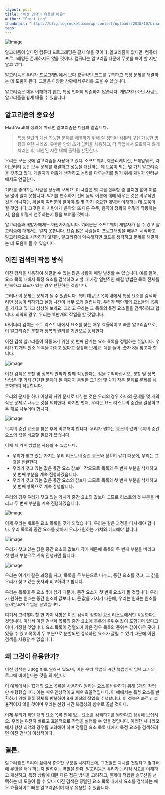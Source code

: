 ```yaml
---
layout: post
title: "이진 검색이 유용한 이유"
author: "Front Log"
thumbnail: "https://blog.logrocket.com/wp-content/uploads/2020/10/binarysearch.png"
tags: 
---
```



![image](https://i1.wp.com/blog.logrocket.com/wp-content/uploads/2020/10/binarysearch.png?fit=730%2C487&ssl=1)

알고리즘이 없다면 컴퓨터 프로그래밍은 같지 않을 것이다. 알고리즘이 없다면, 컴퓨터 프로그래밍은 존재하지도 않을 것이다. 컴퓨터는 알고리즘 때문에 무엇을 해야 할 지만 알고 있다.

알고리듬은 우리가 프로그래밍에서 보다 효율적인 코드를 구축하고 특정 문제를 해결하는 데 도움이 된다. 그들은 다양한 상황에서 우리를 도울 수 있습니다.

알고리즘은 매우 이해하기 쉽고, 특정 언어에 의존하지 않습니다. 개발자가 아닌 사람도 알고리즘을 쉽게 배울 수 있습니다.

## 알고리즘의 중요성

MathVault의 정의에 따르면 알고리즘은 다음과 같습니다.

> 특정 일련의 계산 가능한 문제를 해결하기 위해 잘 정의된 컴퓨터 구현 가능한 명령의 유한 시리즈. 유한한 양의 초기 입력을 사용하고, 각 작업에서 모호하지 않게 처리한 후, 제한된 시간 내에 출력을 반환한다.

우리는 모든 것에 알고리즘을 사용하고 있다. 소프트웨어, 애플리케이션, 프레임워크, 라이브러리 등은 모두 문제를 해결하고 성능을 개선하는 데 도움이 되는 몇 가지 알고리즘을 갖추고 있다. 개발자가 어떻게 생각하고 논리를 다루는지를 알기 위해 개발자 인터뷰에서도 언급된다.

기타를 좋아하는 사람을 상상해 보세요. 이 사람은 몇 곡을 연주할 줄 알지만 음악 이론을 많이 알지 못합니다. 악기를 연주하기 전에 음악 이론에 대해 배우는 것은 의무적인 것은 아니지만, 확실히 여러분이 알아야 할 몇 가지 중요한 개념을 이해하는 데 도움이 될 것입니다. 그것은 이 사람에게 음악의 또 다른 우주, 음악이 정확히 어떻게 작동하는지, 음을 어떻게 연주하는지 등을 보여줄 것이다.

알고리즘과 개발자에게도 마찬가지입니다. 여러분은 소프트웨어 개발자가 될 수 있고 알고리즘에 대해서는 알지 못합니다. 요즘 많은 사람들이 프로그래밍을 배우기 시작하고 알고리즘으로 시작하지 않지만, 알고리즘에 익숙해지면 코드를 생각하고 문제를 해결하는 데 도움이 될 수 있습니다.

## 이진 검색의 작동 방식

이진 검색을 사용하여 해결할 수 있는 많은 상황이 매일 발생할 수 있습니다. 예를 들어, 요소 목록 내에서 특정 요소를 검색하려고 할 때 가장 일반적인 해결 방법은 목록 전체를 반복하고 요소가 있는 경우 반환하는 것입니다.

그러나 이 문제는 문제가 될 수 있습니다. 특히 대규모 목록 내에서 특정 요소를 검색하려면 성능이 저하되고 실행 시간이 너무 오래 걸립니다. 우리가 백만개의 요소들의 목록을 가지고 있다고 상상해 보세요. 그리고 우리는 그 목록의 특정 요소들을 검색하려고 합니다. 최악의 경우, 우리는 백만개의 작업을 할 것입니다.

바이너리 검색은 소트 리스트 내에서 요소를 찾는 매우 효율적이고 빠른 알고리즘으로, 이 알고리즘은 분할과 정복의 원리를 기반으로 동작한다.

이진 검색 알고리즘이 작동하기 위한 첫 번째 단계는 요소 목록을 정렬하는 것입니다. 우리가 12개의 원소 목록을 가지고 있다고 상상해 보세요. 예를 들어, 숫자 8을 찾고자 합니다.

![image](https://i1.wp.com/blog.logrocket.com/wp-content/uploads/2020/10/numbersinbinarysearch.png?resize=730%2C142&ssl=1)

이진 검색은 분할 및 정복의 원칙과 함께 작동한다는 점을 기억하십시오. 분할 및 정복 방법은 몇 가지 간단한 문제가 될 때까지 동일한 크기의 몇 가지 작은 문제로 문제를 세분화하여 작동합니다.

우리의 문제를 하나 이상의 하위 문제로 나누는 것은 우리의 경우 하나의 문제를 몇 개의 작은 문제로 나누는 것을 의미한다. 하지만 먼저, 우리는 요소 리스트의 중간을 결정하고 두 개로 나누어야 합니다.

![image](https://i0.wp.com/blog.logrocket.com/wp-content/uploads/2020/10/middleofnumberline.png?resize=730%2C272&ssl=1)

목록의 중간 요소를 찾은 후에 비교해야 합니다. 우리가 원하는 요소의 값과 목록의 중간 요소의 값을 비교할 필요가 있습니다.

이제 세 가지 방법을 사용할 수 있습니다.

- 우리가 찾고 있는 가치는 우리 리스트의 중간 요소와 정확히 같기 때문에, 우리는 그것을 반환한다.
- 우리가 찾고 있는 값은 중간 요소 값보다 작으므로 목록의 두 번째 부분을 삭제하고 첫 번째 부분을 계속 진행하겠습니다.
- 우리가 찾고 있는 값은 중간 요소의 값보다 크므로 목록의 첫 번째 부분을 삭제하고 첫 번째 항목으로 계속 진행합니다.

우리의 경우 우리가 찾고 있는 가치가 중간 요소의 값보다 크므로 리스트의 첫 부분을 버리고 두 번째 부분을 계속 진행하겠습니다.

![image](https://i2.wp.com/blog.logrocket.com/wp-content/uploads/2020/10/numbersseventhroughelevan.png?resize=709%2C284&ssl=1)

이제 우리는 새로운 요소 목록을 갖게 되었습니다. 우리는 같은 과정을 다시 해야 합니다. 우리 목록의 중간 요소를 찾아서 우리가 원하는 가치와 비교해야 합니다.

![image](https://i1.wp.com/blog.logrocket.com/wp-content/uploads/2020/10/mid9.png?resize=710%2C558&ssl=1)

우리가 찾고 있는 값은 중간 요소의 값보다 작기 때문에 목록의 두 번째 부분을 버리고 첫 번째 부분으로 계속 진행하면 됩니다.

![image](https://i1.wp.com/blog.logrocket.com/wp-content/uploads/2020/10/numbersevenandeight.png?resize=314%2C277&ssl=1)

우리는 여기서 같은 과정을 하고, 목록을 두 부분으로 나누고, 중간 요소를 찾고, 그 값을 우리가 찾고 있는 숫자와 비교하려고 합니다.

우리는 목록에 두 요소밖에 없기 때문에, 중간 요소가 첫 번째 요소가 될 것입니다. 우리가 원하는 원소는 중간 원소의 값보다 더 큰 값을 가지기 때문에, 우리는 원하는 원소를 돌려받으며 작업을 끝냈습니다.

여기서 고려해야 할 한 가지 사항은 이진 검색이 정렬된 요소 리스트에서만 작동한다는 것입니다. 따라서 이진 검색이 목록의 중간 요소에 목록의 중위수 값이 포함되어 있다고 이미 가정한 것입니다. 요소 목록이 정렬되지 않은 경우 목록의 중위수 값이 아무 곳에나 있을 수 있고 목록이 두 부분으로 분할되면 검색하던 요소가 잘릴 수 있기 때문에 이진 검색을 사용할 수 없습니다.

## 왜 그것이 유용한가?

이진 검색은 O(log n)로 알려져 있으며, 이는 우리 작업의 시간 복잡성이 입력 크기의 로그에 비례한다는 것을 의미한다.

이 예제에서는 12개의 요소 목록을 사용하여 원하는 요소를 반환하기 위해 3개의 작업만 수행했습니다. 이는 매우 인상적이고 매우 효율적입니다. 이 예에서는 특정 요소를 반환하기 위해 목록 전체를 반복하여 8개 이상의 작업을 수행합니다. 이 성능은 빠르고 효율적이지 않을 것이며 우리는 선형 시간 복잡성의 함수로 끝날 것이다.

이제 우리가 백만 개의 요소 목록 안에 있는 요소를 검색하기를 원한다고 상상해 보십시오. 우리는 여전히 빠르고 효율적으로 작업을 실행할 수 있을 것입니다. 이러한 시나리오에서 항상 최악의 경우를 고려해야 하며 정렬된 요소 목록 내에서 특정 요소를 검색하려면 이진 검색이 이상적이다.

## 결론.

알고리즘은 우리의 삶에서 중요한 부분을 차지하는데, 그것들은 지시를 전달하고 컴퓨터에 무엇을 해야 하는지 알려주는 역할을 한다. 알고리듬은 우리가 논리적 사고를 이해하고 개선하고, 특정 상황에 대한 다른 접근 방식을 고려하고, 문제에 적합한 솔루션을 선택하는 데 도움이 될 수 있다. 이진 검색은 정렬된 요소 목록 내에서 요소를 검색하는 매우 효율적이고 빠른 알고리즘이며 매우 유용할 수 있습니다.